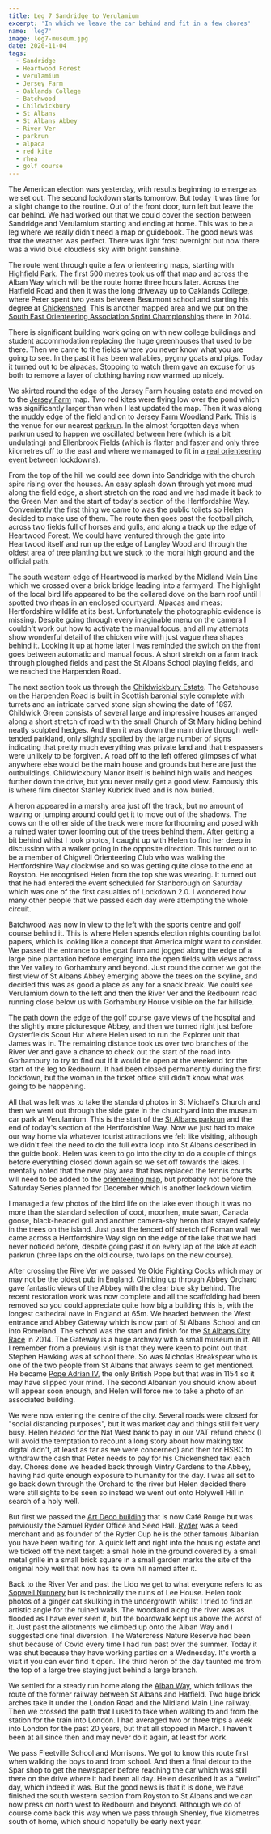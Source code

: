 ```yaml
---
title: Leg 7 Sandridge to Verulamium
excerpt: 'In which we leave the car behind and fit in a few chores'
name: 'leg7'
image: leg7-museum.jpg
date: 2020-11-04
tags:
  - Sandridge
  - Heartwood Forest
  - Verulamium
  - Jersey Farm
  - Oaklands College
  - Batchwood
  - Childwickbury
  - St Albans
  - St Albans Abbey
  - River Ver
  - parkrun
  - alpaca
  - red kite
  - rhea
  - golf course
---
```


The American election was yesterday, with results beginning to emerge as we set out. The second lockdown starts tomorrow. But today it was time for a slight change to the routine. Out of the front door, turn left but leave the car behind. We had worked out that we could cover the section between Sandridge and Verulamium starting and ending at home. This was to be a leg where we really didn't need a map or guidebook. The good news was that the weather was perfect. There was light frost overnight but now there was a vivid blue cloudless sky with bright sunshine.

The route went through quite a few orienteering maps, starting with [Highfield Park](https://www.happyherts.routegadget.co.uk/rg2/#365). The first 500 metres took us off that map and across the Alban Way which will be the route home three hours later. Across the Hatfield Road and then it was the long driveway up to Oaklands College, where Peter spent two years between Beaumont school and starting his degree at [Chickenshed](https://www.chickenshed.org.uk/). This is another mapped area and we put on the [South East Orienteering Association Sprint Championships](https://www.happyherts.routegadget.co.uk/rg2/#156) there in 2014.

There is significant building work going on with new college buildings and student accommodation replacing the huge greenhouses that used to be there. Then we came to the fields where you never know what you are going to see. In the past it has been wallabies, pygmy goats and pigs. Today it turned out to be alpacas. Stopping to watch them gave an excuse for us both to remove a layer of clothing having now warmed up nicely.

We skirted round the edge of the Jersey Farm housing estate and moved on to the [Jersey Farm](https://www.happyherts.routegadget.co.uk/rg2/#342) map. Two red kites were flying low over the pond which was significantly larger than when I last updated the map. Then it was along the muddy edge of the field and on to [Jersey Farm Woodland Park](http://www.sandridge-pc.gov.uk/_UserFiles/Files/JFWP%20Map%20Leaflet.pdf). This is the venue for our nearest [parkrun](https://www.parkrun.org.uk/jerseyfarm/). In the almost forgotten days when parkrun used to happen we oscillated between here (which is a bit undulating) and Ellenbrook Fields (which is flatter and faster and only three kilometres off to the east and where we managed to fit in a [real orienteering event](https://www.happyherts.routegadget.co.uk/rg2/#370) between lockdowns).

From the top of the hill we could see down into Sandridge with the church spire rising over the houses. An easy splash down through yet more mud along the field edge, a short stretch on the road and we had made it back to the Green Man and the start of today's section of the Hertfordshire Way. Conveniently the first thing we came to was the public toilets so Helen decided to make use of them. The route then goes past the football pitch, across two fields full of horses and gulls, and along a track up the edge of Heartwood Forest. We could have ventured through the gate into Heartwood itself and run up the edge of Langley Wood and through the oldest area of tree planting but we stuck to the moral high ground and the official path.

The south western edge of Heartwood is marked by the Midland Main Line which we crossed over a brick bridge leading into a farmyard. The highlight of the local bird life appeared to be the collared dove on the barn roof until I spotted two rheas in an enclosed courtyard. Alpacas and rheas: Hertfordshire wildlife at its best. Unfortunately the photographic evidence is missing. Despite going through every imaginable menu on the camera I couldn't work out how to activate the manual focus, and all my attempts show wonderful detail of the chicken wire with just vague rhea shapes behind it. Looking it up at home later I was reminded the switch on the front goes between automatic and manual focus. A short stretch on a farm track through ploughed fields and past the St Albans School playing fields, and we reached the Harpenden Road.

The next section took us through the [Childwickbury Estate](http://www.harpenden-history.org.uk/page_id__396.aspx). The Gatehouse on the Harpenden Road is built in Scottish baronial style complete with turrets and an intricate carved stone sign showing the date of 1897. Childwick Green consists of several large and impressive houses arranged along a short stretch of road with the small Church of St Mary hiding behind neatly sculpted hedges. And then it was down the main drive through well-tended parkland, only slightly spoiled by the large number of signs indicating that pretty much everything was private land and that trespassers were unlikely to be forgiven. A road off to the left offered glimpses of what anywhere else would be the main house and grounds but here are just the outbuildings. Childwickbury Manor itself is behind high walls and hedges further down the drive, but you never really get a good view. Famously this is where film director Stanley Kubrick lived and is now buried.

A heron appeared in a marshy area just off the track, but no amount of waving or jumping around could get it to move out of the shadows. The cows on the other side of the track were more forthcoming and posed with a ruined water tower looming out of the trees behind them. After getting a bit behind whilst I took photos, I caught up with Helen to find her deep in discussion with a walker going in the opposite direction. This turned out to be a member of Chigwell Orienteering Club who was walking the Hertfordshire Way clockwise and so was getting quite close to the end at Royston. He recognised Helen from the top she was wearing. It turned out that he had entered the event scheduled for Stanborough on Saturday which was one of the first casualties of Lockdown 2.0. I wondered how many other people that we passed each day were attempting the whole circuit.

Batchwood was now in view to the left with the sports centre and golf course behind it. This is where Helen spends election nights counting ballot papers, which is looking like a concept that America might want to consider. We passed the entrance to the goat farm and jogged along the edge of a large pine plantation before emerging into the open fields with views across the Ver valley to Gorhambury and beyond. Just round the corner we got the first view of St Albans Abbey emerging above the trees on the skyline, and decided this was as good a place as any for a snack break. We could see Verulamium down to the left and then the River Ver and the Redbourn road running close below us with Gorhambury House visible on the far hillside.

The path down the edge of the golf course gave views of the hospital and the slightly more picturesque Abbey, and then we turned right just before Oysterfields Scout Hut where Helen used to run the Explorer unit that James was in. The remaining distance took us over two branches of the River Ver and gave a chance to check out the start of the road into Gorhambury to try to find out if it would be open at the weekend for the start of the leg to Redbourn. It had been closed permanently during the first lockdown, but the woman in the ticket office still didn't know what was going to be happening.

All that was left was to take the standard photos in St Michael's Church and then we went out through the side gate in the churchyard into the museum car park at Verulamium. This is the start of the [St Albans parkrun](https://www.parkrun.org.uk/stalbans/) and the end of today's section of the Hertfordshire Way. Now we just had to make our way home via whatever tourist attractions we felt like visiting, although we didn't feel the need to do the full extra loop into St Albans described in the guide book. Helen was keen to go into the city to do a couple of things before everything closed down again so we set off towards the lakes. I mentally noted that the new play area that has replaced the tennis courts will need to be added to the [orienteering map](https://www.happyherts.routegadget.co.uk/rg2/#347), but probably not before the Saturday Series planned for December which is another lockdown victim.

I managed a few photos of the bird life on the lake even though it was no more than the standard selection of coot, moorhen, mute swan, Canada goose, black-headed gull and another camera-shy heron that stayed safely in the trees on the island. Just past the fenced off stretch of Roman wall we came across a Hertfordshire Way sign on the edge of the lake that we had never noticed before, despite going past it on every lap of the lake at each parkrun (three laps on the old course, two laps on the new course).

After crossing the Rive Ver we passed Ye Olde Fighting Cocks which may or may not be the oldest pub in England. Climbing up through Abbey Orchard gave fantastic views of the Abbey with the clear blue sky behind. The recent restoration work was now complete and all the scaffolding had been removed so you could appreciate quite how big a building this is, with the longest cathedral nave in England at 65m. We headed between the West entrance and Abbey Gateway which is now part of St Albans School and on into Romeland. The school was the start and finish for the [St Albans City Race](https://www.happyherts.routegadget.co.uk/rg2/#122) in 2014. The Gateway is a huge archway with a small museum in it. All I remember from a previous visit is that they were keen to point out that Stephen Hawking was at school there. So was Nicholas Breakspear who is one of the two people from St Albans that always seem to get mentioned. He became [Pope Adrian IV](https://en.wikipedia.org/wiki/Pope_Adrian_IV), the only British Pope but that was in 1154 so it may have slipped your mind. The second Albanian you should know about will appear soon enough, and Helen will force me to take a photo of an associated building.

We were now entering the centre of the city. Several roads were closed for "social distancing purposes", but it was market day and things still felt very busy. Helen headed for the Nat West bank to pay in our VAT refund check (I will avoid the temptation to recount a long story about how making tax digital didn't, at least as far as we were concerned) and then for HSBC to withdraw the cash that Peter needs to pay for his Chickenshed taxi each day. Chores done we headed back through Vintry Gardens to the Abbey, having had quite enough exposure to humanity for the day. I was all set to go back down through the Orchard to the river but Helen decided there were still sights to be seen so instead we went out onto Holywell Hill in search of a holy well.

But first we passed the [Art Deco building](https://talkingbuildings.wordpress.com/2016/06/23/blog-post-title/) that is now Café Rouge but was previously the Samuel Ryder Office and Seed Hall. [Ryder](http://www.sryder.com/about-samuel-ryder.html) was a seed merchant and as founder of the Ryder Cup he is the other famous Albanian you have been waiting for. A quick left and right into the housing estate and we ticked off the next target: a small hole in the ground covered by a small metal grille in a small brick square in a small garden marks the site of the original holy well that now has its own hill named after it.

Back to the River Ver and past the Lido we get to what everyone refers to as [Sopwell Nunnery](https://www.stalbansmuseums.org.uk/visit/sopwell-ruins) but is technically the ruins of Lee House. Helen took photos of a ginger cat skulking in the undergrowth whilst I tried to find an artistic angle for the ruined walls. The woodland along the river was as flooded as I have ever seen it, but the boardwalk kept us above the worst of it. Just past the allotments we climbed up onto the Alban Way and I suggested one final diversion. The Watercress Nature Reserve had been shut because of Covid every time I had run past over the summer. Today it was shut because they have working parties on a Wednesday. It's worth a visit if you can ever find it open. The third heron of the day taunted me from the top of a large tree staying just behind a large branch.

We settled for a steady run home along the [Alban Way](https://www.hertfordshire.gov.uk/media-library/documents/environment-and-planning/countryside-management-service/walking-and-cycling-routes/alban-way-cycle.pdf), which follows the route of the former railway between St Albans and Hatfield. Two huge brick arches take it under the London Road and the Midland Main Line railway. Then we crossed the path that I used to take when walking to and from the station for the train into London. I had averaged two or three trips a week into London for the past 20 years, but that all stopped in March. I haven't been at all since then and may never do it again, at least for work.

We pass Fleetville School and Morrisons. We got to know this route first when walking the boys to and from school. And then a final detour to the Spar shop to get the newspaper before reaching the car which was still there on the drive where it had been all day. Helen described it as a "weird" day, which indeed it was. But the good news is that it is done, we have finished the south western section from Royston to St Albans and we can now press on north west to Redbourn and beyond. Although we do of course come back this way when we pass through Shenley, five kilometres south of home, which should hopefully be early next year.
